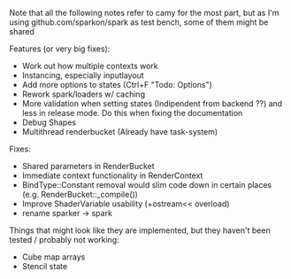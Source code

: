 Note that all the following notes refer to camy for the most part, but as 
I'm using github.com/sparkon/spark as test bench, some of them might be shared

Features (or very big fixes):
- Work out how multiple contexts work
- Instancing, especially inputlayout
- Add more options to states (Ctrl+F "Todo: Options")
- Rework spark/loaders w/ caching 
- More validation when setting states (Indipendent from backend ??) and less in release mode. Do this when fixing the documentation
- Debug Shapes
- Multithread renderbucket (Already have task-system)

Fixes:
- Shared parameters in RenderBucket
- Immediate context functionality in RenderContext
- BindType::Constant removal would slim code down in certain places (e.g. RenderBucket::_compile())
- Improve ShaderVariable usability (+ostream<< overload)
- rename sparker -> spark

Things that might look like they are implemented, but they haven't been tested / probably not working:
- Cube map arrays
- Stencil state